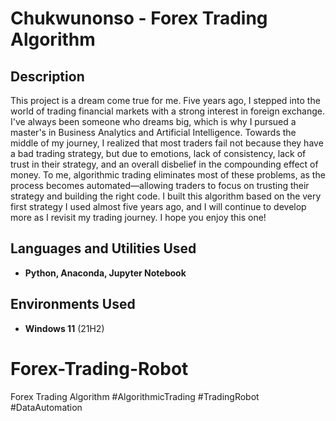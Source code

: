 <h1>Chukwunonso - Forex Trading Algorithm

  <h2>Description</h2>
 This project is a dream come true for me. Five years ago, I stepped into the world of trading financial markets with a strong interest in foreign exchange. I've always been someone who dreams big, which is why I pursued a master's in Business Analytics and Artificial Intelligence.
 Towards the middle of my journey, I realized that most traders fail not because they have a bad trading strategy, but due to emotions, lack of consistency, lack of trust in their strategy, and an overall disbelief in the compounding effect of money. To me, algorithmic trading eliminates most of these problems, as the process becomes automated—allowing traders to focus on trusting their strategy and building the right code.
 I built this algorithm based on the very first strategy I used almost five years ago, and I will continue to develop more as I revisit my trading journey.
 I hope you enjoy this one!
<br />


<h2>Languages and Utilities Used</h2>

- <b>Python, Anaconda, Jupyter Notebook</b>

<h2>Environments Used </h2>

- <b>Windows 11</b> (21H2)















# Forex-Trading-Robot
Forex Trading Algorithm #AlgorithmicTrading #TradingRobot #DataAutomation
